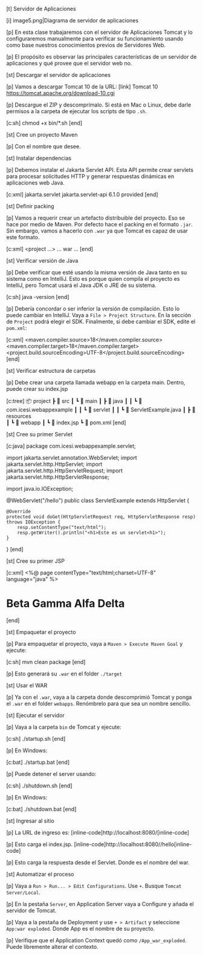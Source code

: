 [t] Servidor de Aplicaciones

[i] image5.png|Diagrama de servidor de aplicaciones

[p]
En esta clase trabajaremos con el servidor de Aplicaciones Tomcat y lo configuraremos manualmente para verificar su funcionamiento usando como base nuestros conocimientos previos de Servidores Web.

[p]
El propósito es observar las principales características de un servidor de aplicaciones y qué provee que el servidor web no.

[st] Descargar el servidor de aplicaciones

[p]
Vamos a descargar Tomcat 10 de la URL:
[link] Tomcat 10 https://tomcat.apache.org/download-10.cgi

[p]
Descargue el ZIP y descomprímalo. Si está en Mac o Linux, debe darle permisos a la carpeta de ejecutar los scripts de tipo `.sh`.

[c:sh]
chmod +x bin/*.sh
[end]

[st] Cree un proyecto Maven

[p]
Con el nombre que desee.

[st] Instalar dependencias

[p]
Debemos instalar el Jakarta Servlet API. Esta API permite crear servlets para procesar solicitudes HTTP y generar respuestas dinámicas en aplicaciones web Java.

[c:xml]
<dependency>
  <groupId>jakarta.servlet</groupId>
  <artifactId>jakarta.servlet-api</artifactId>
  <version>6.1.0</version>
  <scope>provided</scope>
</dependency>
[end]

[st] Definir packing

[p]
Vamos a requerir crear un artefacto distribuible del proyecto. Eso se hace por medio de Maven. Por defecto hace el packing en el formato `.jar`. Sin embargo, vamos a hacerlo con `.war` ya que Tomcat es capaz de usar este formato.

[c:xml]
<project ...>
  ...
  <packaging>war</packaging>
  ...
</project>
[end]

[st] Verificar versión de Java

[p]
Debe verificar que esté usando la misma versión de Java tanto en su sistema como en IntelliJ. Esto es porque quien compila el proyecto es IntelliJ, pero Tomcat usará el Java JDK o JRE de su sistema.

[c:sh]
java -version
[end]

[p]
Debería concordar o ser inferior la versión de compilación. Esto lo puede cambiar en IntelliJ. Vaya a `File > Project Structure`. En la sección de `Project` podrá elegir el SDK. Finalmente, si debe cambiar el SDK, edite el `pom.xml`:

[c:xml]
<properties>
  <maven.compiler.source>18</maven.compiler.source>
  <maven.compiler.target>18</maven.compiler.target>
  <project.build.sourceEncoding>UTF-8</project.build.sourceEncoding>
</properties>
[end]

[st] Verificar estructura de carpetas

[p]
Debe crear una carpeta llamada webapp en la carpeta main. Dentro, puede crear su index.jsp

[c:tree]
📦 project
 ┣ 📂 src
 ┃ ┗ 📂 main
 ┃   ┣ 📂 java
 ┃   ┃  ┗ 📂 com.icesi.webappexample
 ┃   ┃    ┗ 📂 servlet
 ┃   ┃       ┗ 📄 ServletExample.java
 ┃   ┣ 📂 resources              
 ┃   ┗ 📂 webapp
 ┃      ┗ 📄 index.jsp
 ┗ 📄 pom.xml 
[end]

[st] Cree su primer Servlet

[c:java]
package com.icesi.webappexample.servlet;

import jakarta.servlet.annotation.WebServlet;
import jakarta.servlet.http.HttpServlet;
import jakarta.servlet.http.HttpServletRequest;
import jakarta.servlet.http.HttpServletResponse;

import java.io.IOException;

@WebServlet("/hello")
public class ServletExample extends HttpServlet {

    @Override
    protected void doGet(HttpServletRequest req, HttpServletResponse resp) throws IOException {
        resp.setContentType("text/html");
        resp.getWriter().println("<h1>Este es un servlet<h1>");
    }
}
[end]

[st] Cree su primer JSP

[c:xml]
<%@ page contentType="text/html;charset=UTF-8" language="java" %>
<html>
  <head>
      <title>Title</title>
  </head>
  <body>
    <h1>Beta Gamma Alfa Delta</h1>
  </body>
</html>
[end]

[st] Empaquetar el proyecto

[p]
Para empaquetar el proyecto, vaya a `Maven > Execute Maven Goal` y ejecute:

[c:sh]
mvn clean package
[end]

[p]
Esto generará su `.war` en el folder `./target`

[st] Usar el WAR

[p]
Ya con el `.war`, vaya a la carpeta donde descomprimió Tomcat y ponga el `.war` en el folder `webapps`. Renómbrelo para que sea un nombre sencillo.

[st] Ejecutar el servidor

[p]
Vaya a la carpeta `bin` de Tomcat y ejecute:

[c:sh]
./startup.sh
[end]

[p]
En Windows:

[c:bat]
./startup.bat
[end]

[p]
Puede detener el server usando:

[c:sh]
./shutdown.sh
[end]

[p]
En Windows:

[c:bat]
./shutdown.bat
[end]

[st] Ingresar al sitio

[p]
La URL de ingreso es:
[inline-code]http://localhost:8080/<nombre>[inline-code]

[p]
Esto carga el index.jsp.
[inline-code]http://localhost:8080/<nombre>/hello[inline-code]

[p]
Esto carga la respuesta desde el Servlet.
Donde <nombre> es el nombre del war.

[st] Automatizar el proceso

[p]
Vaya a `Run > Run... > Edit Configurations`. Use `+`. Busque `Tomcat Server/Local`.

[p]
En la pestaña `Server`, en Application Server vaya a Configure y añada el servidor de Tomcat.

[p]
Vaya a la pestaña de Deployment y use `+ > Artifact` y seleccione `App:war exploded`. Donde App es el nombre de su proyecto.

[p]
Verifique que el Application Context quedó como `/App_war_exploded`. Puede libremente alterar el contexto.


